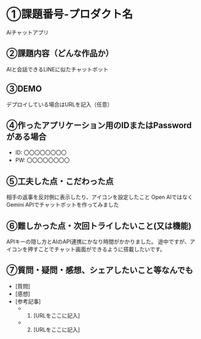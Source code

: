 # ①課題番号-プロダクト名

Aiチャットアプリ

## ②課題内容（どんな作品か）

AIと会話できるLINEに似たチャットボット
## ③DEMO

デプロイしている場合はURLを記入（任意）

## ④作ったアプリケーション用のIDまたはPasswordがある場合

- ID: 〇〇〇〇〇〇〇〇
- PW: 〇〇〇〇〇〇〇〇

## ⑤工夫した点・こだわった点
相手の返事を反対側に表示したり、アイコンを設定したこと
Open AIではなくGemini APIでチャットボットを作ってみました

## ⑥難しかった点・次回トライしたいこと(又は機能)

APIキーの隠し方とAIのAPI連携にかなり時間がかかりました。
途中ですが、アイコンを押すことでチャット画面ができるように搭載したいです。

## ⑦質問・疑問・感想、シェアしたいこと等なんでも

- [質問]
- [感想]
- [参考記事]
  - 1. [URLをここに記入]
  - 2. [URLをここに記入]
